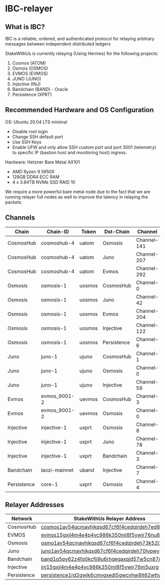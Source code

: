 # IBC-relayer

## What is IBC? ##

IBC is a reliable, ordered, and authenticated protocol for relaying arbitrary messages between independent distributed ledgers

StakeWithUs is currently relaying (Using Hermes) for the following projects:

1) Cosmos (ATOM)
2) Osmois (OSMOS)
3) EVMOS (EVMOS)
4) JUNO (JUNO)
4) Injective (INJ)
5) Bandchain (BAND) - Oracle
6) Persistence (XPRT)

## Recommended Hardware and OS Configuration ##

OS: Ubuntu 20.04 LTS minimal
* Disable root login
* Change SSH default port
* Use SSH Keys
* Enable UFW and only allow SSH custom port and port 3001 (telemetry) to specific IP (bastion host and monitoring host) ingress.

Hardware: Hetzner Bare Metal AX101
* AMD Ryzen 9 5950X
* 128GB DDR4 ECC RAM
* 4 x 3.84TB NVMe SSD RAID 10

We require a more powerful bare metal node due to the fact that we are running relayer full nodes as well to improve the latency in relaying the packets.

## Channels

Chain | Chain-ID | Token | Dst-Chain | Channel | Port
----- | -------- | ----- | --------- | ------- | ----
CosmosHub | cosmoshub-4 | uatom | Osmosis | Channel-141 | Transfer
CosmosHub | cosmoshub-4 | uatom | Juno | Channel-207 | Transfer
CosmosHub | cosmoshub-4 | uatom | Evmos | Channel-292 | Transfer
Osmosis | osmosis-1 | uosmos | CosmosHub | Channel-0 | Transfer
Osmosis | osmosis-1 | uosmos | Juno | Channel-42 | Transfer
Osmosis | osmosis-1 | uosmos | Evmos | Channel-204 | Transfer
Osmosis | osmosis-1 | uosmos | Injective | Channel-122 | Transfer
Osmosis | osmosis-1 | uosmos | Persistence | Channel-6 | Transfer
Juno | juno-1 | ujuno | CosmosHub | Channel-1 | Transfer
Juno | juno-1 | ujuno | Osmosis | Channel-0 | Transfer
Juno | juno-1 | ujuno | Injective | Channel-59 | Transfer
Evmos | evmos_9001-2 | uevmos | CosmosHub | Channel-3 | Transfer
Evmos | evmos_9001-2 | uevmos | Osmosis | Channel-0 | Transfer
Injective | injective-1 | uxprt | Osmosis | Channel-8 | Transfer
Injective | injective-1 | uxprt | Juno | Channel-78 | Transfer
Injective | injective-1 | uxprt | Bandchain | Channel-3 | Oracle
Bandchain | laozi-mainnet | uband | Injective | Channel-7 | Oracle
Persistence | core-1 | uxprt | Osmosis | Channel-4 | Transfer


## Relayer Addresses

Network | StakeWithUs Relayer Address
------- | ---------------------------
CosmosHub | [cosmos1av54qcmavhjkqsd67cf6f4cedqjrdeh7ed86fc](https://www.mintscan.io/cosmos/account/cosmos1av54qcmavhjkqsd67cf6f4cedqjrdeh7ed86fc "Cosmos Relayer Address")
EVMOS | [evmos15gxjl4m4e4p4yc986k350ml8f5ywjr76nu6vtc](https://www.mintscan.io/evmos/account/evmos15gxjl4m4e4p4yc986k350ml8f5ywjr76nu6vtc "EVMOS Relayer Address")
Osmosis | [osmo1av54qcmavhjkqsd67cf6f4cedqjrdeh73k52l2](https://www.mintscan.io/osmosis/account/osmo1av54qcmavhjkqsd67cf6f4cedqjrdeh73k52l2 "Osmosis Relayer Address")
Juno | [juno1av54qcmavhjkqsd67cf6f4cedqjrdeh70lypwy](https://www.mintscan.io/juno/account/juno1av54qcmavhjkqsd67cf6f4cedqjrdeh70lypwy "Juno Relayer Address")
Bandchain | [band1q5py62z4fq0kcfjj9u6rhgegaxqjd57w5cn87m](https://www.mintscan.io/band/account/band1q5py62z4fq0kcfjj9u6rhgegaxqjd57w5cn87m "Band Relayer Address")
Injective | [inj15gxjl4m4e4p4yc986k350ml8f5ywjr76m5uxrg](https://www.mintscan.io/injective/account/inj15gxjl4m4e4p4yc986k350ml8f5ywjr76m5uxrg "Injective Relayer Address")
Persistence | [persistence1rd2gwjk6cmvgxedl5gwcvhw8lt62wttyla65my](https://www.mintscan.io/persistence/account/persistence1rd2gwjk6cmvgxedl5gwcvhw8lt62wttyla65my "Persistence Relayer Address")
